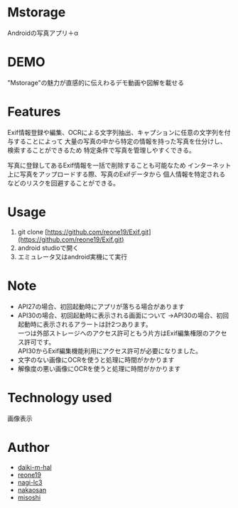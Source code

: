# Mstorage

Androidの写真アプリ＋α

# DEMO

"Mstorage"の魅力が直感的に伝えわるデモ動画や図解を載せる

# Features

Exif情報登録や編集、OCRによる文字列抽出、キャプションに任意の文字列を付与することによって
大量の写真の中から特定の情報を持った写真を仕分けし、検索することができるため
特定条件で写真を管理しやすくできる。

写真に登録してあるExif情報を一括で削除することも可能なため
インターネット上に写真をアップロードする際、写真のExifデータから
個人情報を特定されるなどのリスクを回避することができる。

# Usage

1. git clone [https://github.com/reone19/Exif.git](https://github.com/reone19/Exif.git)
1. android studioで開く
1. エミュレータ又はandroid実機にて実行

# Note

* API27の場合、初回起動時にアプリが落ちる場合があります
* API30の場合、初回起動時に表示される画面について
  →API30の場合、初回起動時に表示されるアラートは計2つあります。<br>
   一つは外部ストレージへのアクセス許可ともう片方はExif編集権限のアクセス許可です。<br>
   API30からExif編集機能利用にアクセス許可が必要になりました。
* 文字のない画像にOCRを使うと処理に時間がかかります
* 解像度の悪い画像にOCRを使うと処理に時間がかかります

# Technology used
画像表示

# Author

* [daiki-m-hal](https://github.com/daiki-m-hal)
* [reone19](https://github.com/reone19)
* [nagi-lc3](https://github.com/nagi-lc3)
* [nakaosan](https://github.com/nakaosan)
* [misoshi](https://github.com/misoshi)
